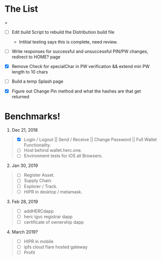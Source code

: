 # The List
=

  -[ ]  Edit build Script to rebuild the Distribution build file 
      *  Intitial testing says this is complete, need review. 
 
  -[ ]  Write responses for successful and unsuccessful PIN/PW changes, redirect to HOME? page    
 
  -[x]  Remove Check for specialChar in PW verification && extend min PW length to 10 chars
 
  -[ ]  Build a temp Splash page
  
  -[x] Figure out Change Pin method and what the hashes are that get returned

# Benchmarks!
 1. Dec 21, 2018
> - [x] Login / Logout || Send / Receive || Change Password || Full Wallet Functionality.  
> - [ ] Host behind wallet.herc.one.   
> - [ ] Environment tests for iOS all Browsers.  



2. Jan 30, 2019 
> - [ ] Register Asset.   
> - [ ] Supply Chain.   
> - [ ] Explorer  / Track.  
> - [ ] HIPR in desktop / metamask.   
  

3. Feb 28, 2019
> - [ ] addHERCdapp 
> - [ ] herc igvc registrar dapp 
> - [ ] certificate of ownership dapp 


4. March 2019?  
> - [ ]  HIPR in mobile 
> - [ ]  ipfs cloud flare hosted gateway 
> - [ ] Profit